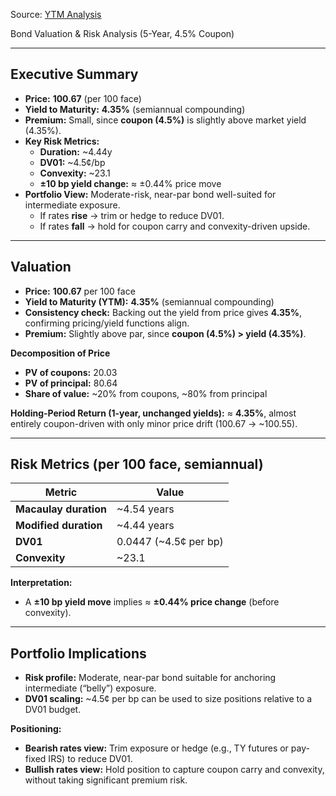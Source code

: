 Source: [YTM Analysis](https://github.com/katcohen/Fixed_income_Analysis/blob/main/YTM_analysis.ipynb)

Bond Valuation & Risk Analysis (5-Year, 4.5% Coupon)

---

## Executive Summary
- **Price:** **100.67** (per 100 face)  
- **Yield to Maturity:** **4.35%** (semiannual compounding)  
- **Premium:** Small, since **coupon (4.5%)** is slightly above market yield (4.35%).  
- **Key Risk Metrics:**  
  - **Duration:** ~4.44y  
  - **DV01:** ~4.5¢/bp  
  - **Convexity:** ~23.1  
  - **±10 bp yield change:** ≈ ±0.44% price move  
- **Portfolio View:** Moderate-risk, near-par bond well-suited for intermediate exposure.  
  - If rates **rise** → trim or hedge to reduce DV01.  
  - If rates **fall** → hold for coupon carry and convexity-driven upside.  

---

## Valuation
- **Price:** **100.67** per 100 face  
- **Yield to Maturity (YTM):** **4.35%** (semiannual compounding)  
- **Consistency check:** Backing out the yield from price gives **4.35%**, confirming pricing/yield functions align.  
- **Premium:** Slightly above par, since **coupon (4.5%) > yield (4.35%)**.  

**Decomposition of Price**  
- **PV of coupons:** 20.03  
- **PV of principal:** 80.64  
- **Share of value:** ~20% from coupons, ~80% from principal  

**Holding-Period Return (1-year, unchanged yields):** ≈ **4.35%**, almost entirely coupon-driven with only minor price drift (100.67 → ~100.55).  

---

## Risk Metrics (per 100 face, semiannual)

| Metric                | Value       |
|------------------------|-------------|
| **Macaulay duration**  | ~4.54 years |
| **Modified duration**  | ~4.44 years |
| **DV01**               | 0.0447 (~4.5¢ per bp) |
| **Convexity**          | ~23.1       |

**Interpretation:**  
- A **±10 bp yield move** implies ≈ **±0.44% price change** (before convexity).  

---

## Portfolio Implications
- **Risk profile:** Moderate, near-par bond suitable for anchoring intermediate (“belly”) exposure.  
- **DV01 scaling:** ~4.5¢ per bp can be used to size positions relative to a DV01 budget.  

**Positioning:**  
- **Bearish rates view:** Trim exposure or hedge (e.g., TY futures or pay-fixed IRS) to reduce DV01.  
- **Bullish rates view:** Hold position to capture coupon carry and convexity, without taking significant premium risk.  
